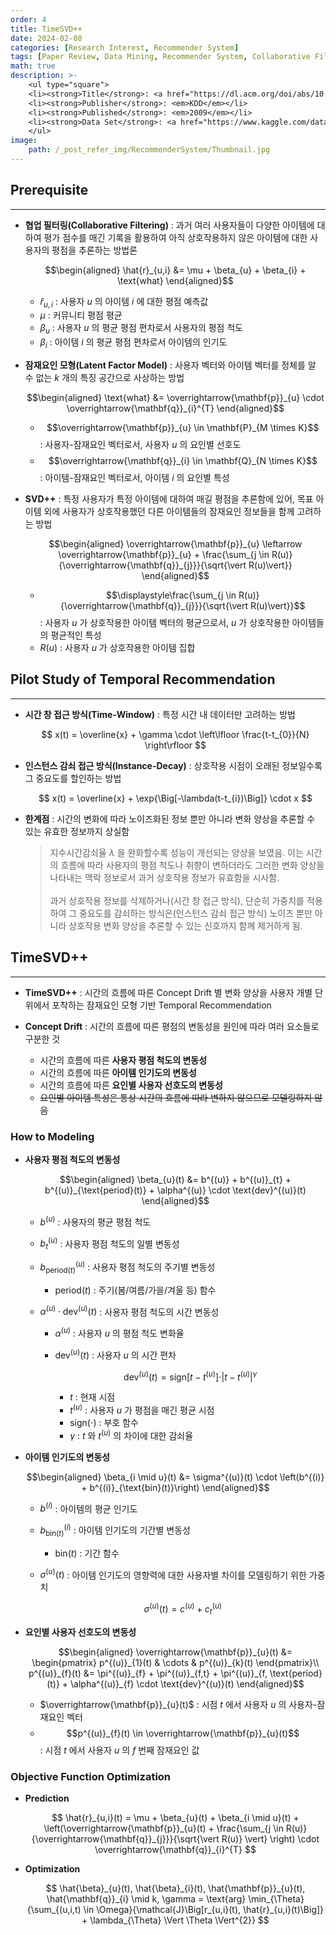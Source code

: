```yaml
---
order: 4
title: TimeSVD++
date: 2024-02-08
categories: [Research Interest, Recommender System]
tags: [Paper Review, Data Mining, Recommender System, Collaborative Filtering, Temporal Recommender System, Latent Factor Model]
math: true
description: >-
    <ul type="square">
    <li><strong>Title</strong>: <a href="https://dl.acm.org/doi/abs/10.1145/1557019.1557072?casa_token=RYHVFqVbCDIAAAAA:R6bWgSJ_dS-VohshWE9qyKAQUqskXQiSXGPVdFy4ZLgu2LG9XF6kqSh92iyvJBGOc9F2qEyEl2IgLr4"><code>Collaborative Filtering with Temporal Dynamic</code></a></li>
    <li><strong>Publisher</strong>: <em>KDD</em></li>
    <li><strong>Published</strong>: <em>2009</em></li>
    <li><strong>Data Set</strong>: <a href="https://www.kaggle.com/datasets/netflix-inc/netflix-prize-data"><code>Netflix Prize</code></a></li>
    </ul>
image:
    path: /_post_refer_img/RecommenderSystem/Thumbnail.jpg
---
```


## Prerequisite
-----

- **협업 필터링(Collaborative Filtering)** : 과거 여러 사용자들이 다양한 아이템에 대하여 평가 점수를 매긴 기록을 활용하여 아직 상호작용하지 않은 아이템에 대한 사용자의 평점을 추론하는 방법론

    $$\begin{aligned}
    \hat{r}_{u,i}
    &= \mu + \beta_{u} + \beta_{i} + \text{what}
    \end{aligned}$$

    - $\hat{r}_{u,i}$ : 사용자 $u$ 의 아이템 $i$ 에 대한 평점 예측값
    - $\mu$ : 커뮤니티 평점 평균
    - $\beta_{u}$ : 사용자 $u$ 의 평균 평점 편차로서 사용자의 평점 척도
    - $\beta_{i}$ : 아이템 $i$ 의 평균 평점 편차로서 아이템의 인기도

- **잠재요인 모형(Latent Factor Model)** : 사용자 벡터와 아이템 벡터를 정체를 알 수 없는 $k$ 개의 특징 공간으로 사상하는 방법

    $$\begin{aligned}
    \text{what}
    &= \overrightarrow{\mathbf{p}}_{u} \cdot \overrightarrow{\mathbf{q}}_{i}^{T}
    \end{aligned}$$

    - $$\overrightarrow{\mathbf{p}}_{u} \in \mathbf{P}_{M \times K}$$ : 사용자-잠재요인 벡터로서, 사용자 $u$ 의 요인별 선호도
    - $$\overrightarrow{\mathbf{q}}_{i} \in \mathbf{Q}_{N \times K}$$ : 아이템-잠재요인 벡터로서, 아이템 $i$ 의 요인별 특성

- **SVD++** : 특정 사용자가 특정 아이템에 대하여 매길 평점을 추론함에 있어, 목표 아이템 외에 사용자가 상호작용했던 다른 아이템들의 잠재요인 정보들을 함께 고려하는 방법

    $$\begin{aligned}
    \overrightarrow{\mathbf{p}}_{u} \leftarrow \overrightarrow{\mathbf{p}}_{u} + \frac{\sum_{j \in R(u)}{\overrightarrow{\mathbf{q}}_{j}}}{\sqrt{\vert R(u)\vert}}
    \end{aligned}$$

    - $$\displaystyle\frac{\sum_{j \in R(u)}{\overrightarrow{\mathbf{q}}_{j}}}{\sqrt{\vert R(u)\vert}}$$ : 사용자 $u$ 가 상호작용한 아이템 벡터의 평균으로서, $u$ 가 상호작용한 아이템들의 평균적인 특성
    - $R(u)$ : 사용자 $u$ 가 상호작용한 아이템 집합

## Pilot Study of Temporal Recommendation
-----

- **시간 창 접근 방식(Time-Window)** : 특정 시간 내 데이터만 고려하는 방법

    $$
    x(t) = \overline{x} + \gamma \cdot \left\lfloor \frac{t-t_{0}}{N} \right\rfloor
    $$

- **인스턴스 감쇠 접근 방식(Instance-Decay)** : 상호작용 시점이 오래된 정보일수록 그 중요도를 할인하는 방법

    $$
    x(t) = \overline{x} + \exp{\Big[-\lambda(t-t_{i})\Big]} \cdot x
    $$

- **한계점** : 시간의 변화에 따라 노이즈화된 정보 뿐만 아니라 변화 양상을 추론할 수 있는 유효한 정보까지 상실함

    > 지수시간감쇠율 $\lambda$ 을 완화할수록 성능이 개선되는 양상을 보였음. 이는 시간의 흐름에 따라 사용자의 평점 척도나 취향이 변하더라도 그러한 변화 양상을 나타내는 맥락 정보로서 과거 상호작용 정보가 유효함을 시사함. <br><br> 과거 상호작용 정보를 삭제하거나(시간 창 접근 방식), 단순히 가중치를 적용하여 그 중요도를 감쇠하는 방식은(인스턴스 감쇠 접근 방식) 노이즈 뿐만 아니라 상호작용 변화 양상을 추론할 수 있는 신호까지 함께 제거하게 됨.

## TimeSVD++
-----

- **TimeSVD++** : 시간의 흐름에 따른 Concept Drift 별 변화 양상을 사용자 개별 단위에서 포착하는 잠재요인 모형 기반 Temporal Recommendation

- **Concept Drift** : 시간의 흐름에 따른 평점의 변동성을 원인에 따라 여러 요소들로 구분한 것
    - 시간의 흐름에 따른 **사용자 평점 척도의 변동성**
    - 시간의 흐름에 따른 **아이템 인기도의 변동성**
    - 시간의 흐름에 따른 **요인별 사용자 선호도의 변동성**
    - ~~요인별 아이템 특성은 통상 시간의 흐름에 따라 변하지 않으므로 모델링하지 않음~~

### How to Modeling

- **사용자 평점 척도의 변동성**

    $$\begin{aligned}
    \beta_{u}(t)
    &= b^{(u)} + b^{(u)}_{t} + b^{(u)}_{\text{period}(t)} + \alpha^{(u)} \cdot \text{dev}^{(u)}(t)
    \end{aligned}$$

    - $b^{(u)}$ : 사용자의 평균 평점 척도

    - $b^{(u)}_{t}$ : 사용자 평점 척도의 일별 변동성

    - $b^{(u)}_{\text{period}(t)}$ : 사용자 평점 척도의 주기별 변동성
        - $\text{period}(t)$ : 주기(봄/여름/가을/겨울 등) 함수

    - $\alpha^{(u)} \cdot \text{dev}^{(u)}(t)$ : 사용자 평점 척도의 시간 변동성
        - $\alpha^{(u)}$ : 사용자 $u$ 의 평점 척도 변화율
        - $\text{dev}^{(u)}(t)$ : 사용자 $u$ 의 시간 편차

            $$
            \text{dev}^{(u)}(t) = \text{sign}\left[t-t^{(u)}\right] \cdot \vert t-t^{(u)} \vert^{\gamma}
            $$

            - $t$ : 현재 시점
            - $t^{(u)}$ : 사용자 $u$ 가 평점을 매긴 평균 시점
            - $\text{sign}(\cdot)$ : 부호 함수
            - $\gamma$ : $t$ 와 $t^{(u)}$ 의 차이에 대한 감쇠율

- **아이템 인기도의 변동성**

    $$\begin{aligned}
    \beta_{i \mid u}(t)
    &= \sigma^{(u)}(t) \cdot \left(b^{(i)} + b^{(i)}_{\text{bin}(t)}\right)
    \end{aligned}$$

    - $b^{(i)}$ : 아이템의 평균 인기도

    - $b^{(i)}_{\text{bin}(t)}$ : 아이템 인기도의 기간별 변동성
        - $\text{bin}(t)$ : 기간 함수

    - $\sigma^{(u)}(t)$ : 아이템 인기도의 영향력에 대한 사용자별 차이를 모델링하기 위한 가중치

        $$
        \sigma^{(u)}(t) = c^{(u)} + c^{(u)}_{t}
        $$

- **요인별 사용자 선호도의 변동성**

    $$\begin{aligned}
    \overrightarrow{\mathbf{p}}_{u}(t)
    &= \begin{pmatrix} p^{(u)}_{1}(t) & \cdots & p^{(u)}_{k}(t) \end{pmatrix}\\
    p^{(u)}_{f}(t)
    &= \pi^{(u)}_{f} + \pi^{(u)}_{f,t} + \pi^{(u)}_{f, \text{period}(t)} + \alpha^{(u)}_{f} \cdot \text{dev}^{(u)}(t)
    \end{aligned}$$

    - $\overrightarrow{\mathbf{p}}_{u}(t)$ : 시점 $t$ 에서 사용자 $u$ 의 사용자-잠재요인 벡터
    - $$p^{(u)}_{f}(t) \in \overrightarrow{\mathbf{p}}_{u}(t)$$ : 시점 $t$ 에서 사용자 $u$ 의 $f$ 번째 잠재요인 값

### Objective Function Optimization

- **Prediction**

    $$
    \hat{r}_{u,i}(t)
    = \mu + \beta_{u}(t) + \beta_{i \mid u}(t) + \left(\overrightarrow{\mathbf{p}}_{u}(t) + \frac{\sum_{j \in R(u)}{\overrightarrow{\mathbf{q}}_{j}}}{\sqrt{\vert R(u)} \vert} \right) \cdot \overrightarrow{\mathbf{q}}_{i}^{T}
    $$

- **Optimization**

    $$
    \hat{\beta}_{u}(t), \hat{\beta}_{i}(t), \hat{\mathbf{p}}_{u}(t), \hat{\mathbf{q}}_{i} \mid k, \gamma
    = \text{arg} \min_{\Theta}{\sum_{(u,i,t) \in \Omega}{\mathcal{J}\Big[r_{u,i}(t), \hat{r}_{u,i}(t)\Big]} + \lambda_{\Theta} \Vert \Theta \Vert^{2}}
    $$